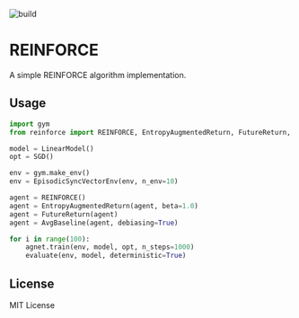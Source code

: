![build](https://github.com/sotetsuk/reinforce/workflows/build/badge.svg)

# REINFORCE

A simple REINFORCE algorithm implementation.

## Usage

```py
import gym
from reinforce import REINFORCE, EntropyAugmentedReturn, FutureReturn, AvgBaseline, EpisodicSyncVectorEnv

model = LinearModel()
opt = SGD()

env = gym.make_env()
env = EpisodicSyncVectorEnv(env, n_env=10)

agent = REINFORCE()
agent = EntropyAugmentedReturn(agent, beta=1.0)
agent = FutureReturn(agent)
agent = AvgBaseline(agent, debiasing=True)

for i in range(100):
    agnet.train(env, model, opt, n_steps=1000)
    evaluate(env, model, deterministic=True)
```

## License

MIT License
